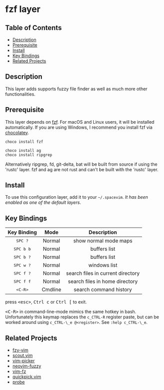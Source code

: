 # fzf layer

## Table of Contents

<!-- TOC GFM -->

* [Description](#description)
* [Prerequisite](#prerequisite)
* [Install](#install)
* [Key Bindings](#key-bindings)
* [Related Projects](#related-projects)

<!-- /TOC -->

## Description

This layer adds supports fuzzy file finder as well as much more other functionalities.

## Prerequisite

This layer depends on [fzf](https://github.com/junegunn/fzf). For macOS and Linux users, it will be installed automatically. If you are using Windows, I recommend you install fzf via [chocolatey](https://chocolatey.org/).

```
choco install fzf

choco install ag
choco install ripgrep
```

Alternatively ripgrep, fd, git-delta, bat will be built from source if using the 'rustc' layer. fzf and ag are not rust and can't be built with the 'rustc' layer.

## Install

To use this configuration layer, add it to your `~/.spacevim`. *It has been enabled as one of the default layers*.

## Key Bindings

Key Binding        | Mode    | Description
:---:              | :---:   | :---:
<kbd>SPC ?</kbd>   | Normal  | show normal mode maps
<kbd>SPC b b</kbd> | Normal  | buffers list
<kbd>SPC b ?</kbd> | Normal  | buffers list
<kbd>SPC w ?</kbd> | Normal  | windows list
<kbd>SPC f ?</kbd> | Normal  | search files in current directory
<kbd>SPC f f</kbd> | Normal  | search files in home directory
<kbd>\<C-R></kbd>  | Cmdline | search command history

press <kbd>\<esc></kbd>, <kbd>Ctrl c</kbd> or <kbd>Ctrl [</kbd> to exit.

<kbd>\<C-R></kbd> in command-line-mode mimics the same hotkey in bash. Unfortunately this keymap replaces the `c_CTRL-R` register paste, but can be worked around using `c_CTRL-\_e @<register>`. See `:help c_CTRL-\_e`.

## Related Projects

- [fzy-vim](https://github.com/Dkendal/fzy-vim)
- [scout.vim](https://github.com/jhbabon/scout.vim)
- [vim-picker](https://github.com/srstevenson/vim-picker)
- [neovim-fuzzy](https://github.com/cloudhead/neovim-fuzzy)
- [vim-fz](https://github.com/mattn/vim-fz)
- [quickpick.vim](https://github.com/prabirshrestha/quickpick.vim)
- [probe](https://github.com/torbiak/probe)
